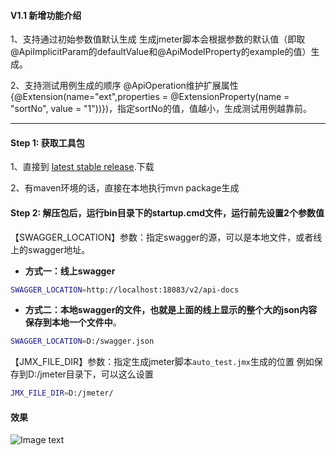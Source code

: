 
#### V1.1 新增功能介绍

1、支持通过初始参数值默认生成
生成jmeter脚本会根据参数的默认值（即取@ApiImplicitParam的defaultValue和@ApiModelProperty的example的值）生成。

2、支持测试用例生成的顺序
@ApiOperation维护扩展属性{@Extension(name="ext",properties = @ExtensionProperty(name = "sortNo", value = "1"))})，指定sortNo的值，值越小，生成测试用例越靠前。

***


#### Step 1: 获取工具包

1、直接到 [latest stable release](https://github.com/liuyunlong1229/swagger2jmx-plugin/releases).下载

2、有maven环境的话，直接在本地执行mvn package生成

#### Step 2: 解压包后，运行bin目录下的startup.cmd文件，运行前先设置2个参数值

【SWAGGER_LOCATION】参数：指定swagger的源，可以是本地文件，或者线上的swagger地址。

* **方式一：线上swagger** 

```sh
SWAGGER_LOCATION=http://localhost:18083/v2/api-docs

``` 

* **方式二：本地swagger的文件，也就是上面的线上显示的整个大的json内容保存到本地一个文件中**。

```sh
SWAGGER_LOCATION=D:/swagger.json

``` 

【JMX_FILE_DIR】参数：指定生成jmeter脚本`auto_test.jmx`生成的位置
例如保存到D:/jmeter目录下，可以这么设置

```sh
JMX_FILE_DIR=D:/jmeter/

``` 
#### 效果
![Image text](https://images.gitee.com/uploads/images/2020/1107/211059_003c5955_1615225.png)
